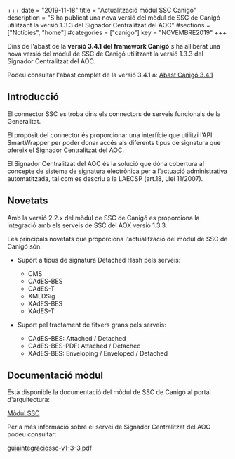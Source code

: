 +++
date        = "2019-11-18"
title       = "Actualització mòdul SSC Canigó"
description = "S'ha publicat una nova versió del mòdul de SSC de Canigó utilitzant la versió 1.3.3 del Signador Centralitzat del AOC"
#sections    = ["Notícies", "home"]
#categories  = ["canigo"]
key         = "NOVEMBRE2019"
+++

Dins de l'abast de la **versió 3.4.1 del framework Canigó** s'ha alliberat una nova versió del mòdul de SSC de Canigó utilitzant la versió 1.3.3 del Signador Centralitzat del AOC.

Podeu consultar l'abast complet de la versió 3.4.1 a: [Abast Canigó 3.4.1](https://cstd.ctti.gencat.cat/jiracstd/issues/?jql=project%20%3D%20CAN%20AND%20fixVersion%20%3D%203.4.1)

## Introducció

El connector SSC es troba dins els connectors de serveis funcionals de la Generalitat.

El propòsit del connector és proporcionar una interfície que utilitzi l’API SmartWrapper per poder donar accés als diferents tipus de signatura que ofereix el Signador Centralitzat del AOC.

El Signador Centralitzat del AOC és la solució que dóna cobertura al concepte de sistema de signatura electrònica per a l’actuació administrativa automatitzada, tal com es descriu a la LAECSP (art.18, Llei 11/2007).

## Novetats

Amb la versió 2.2.x del mòdul de SSC de Canigó es proporciona la integració amb els serveis de SSC del AOX versió 1.3.3.

Les principals novetats que proporciona l'actualització del mòdul de SSC de Canigó són:

* Suport a tipus de signatura Detached Hash pels serveis:
  * CMS
  * CAdES-BES
  * CAdES-T
  * XMLDSig
  * XAdES-BES
  * XAdES-T
  
* Suport pel tractament de fitxers grans pels serveis:
  * CAdES-BES: Attached / Detached
  * CAdES-BES-PDF: Attached / Detached
  * XAdES-BES: Enveloping / Enveloped / Detached

## Documentació mòdul

Està disponible la documentació del mòdul de SSC de Canigó al portal d'arquitectura:

[Mòdul SSC](/canigo-documentacio-versions-3x-integracio/modul-ssc/)

Per a més informació sobre el servei de Signador Centralitzat del AOC podeu consultar:

[guiaintegraciossc-v1-3-3.pdf](/related/canigo/documentacio/modul-ssc/guiaintegraciossc-v1-3-3.pdf "Guia Integració SSC")
